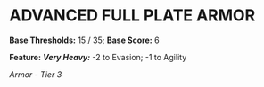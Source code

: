 ﻿# ADVANCED FULL PLATE ARMOR

**Base Thresholds:** 15 / 35; **Base Score:** 6

**Feature:** ***Very Heavy:*** -2 to Evasion; -1 to Agility

*Armor - Tier 3*
